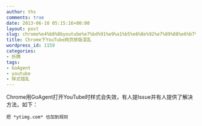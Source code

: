 ```yaml
---
author: ths
comments: true
date: 2013-06-10 05:15:16+00:00
layout: post
slug: chrome%e4%b8%8byoutube%e7%bd%91%e9%a1%b5%e6%8e%92%e7%89%88%e6%b7%b7%e4%b9%b1
title: Chrome下YouTube网页排版混乱
wordpress_id: 1159
categories:
- 折腾
tags:
- GoAgent
- youtube
- 样式错乱
---
```


Chrome用GoAgent打开YouTube时样式会失效，有人提Issue并有人提供了解决方法，如下：




    
    把 *ytimg.com* 也加到规则



